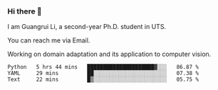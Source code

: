 ### Hi there 👋

<!--
**Solacex/Solacex** is a ✨ _special_ ✨ repository because its `README.md` (this file) appears on your GitHub profile.

Here are some ideas to get you started:

- 🔭 I’m currently working on ...
- 🌱 I’m currently learning ...
- 👯 I’m looking to collaborate on ...
- 🤔 I’m looking for help with ...
- 💬 Ask me about ...
- 📫 How to reach me: ...
- 😄 Pronouns: ...
- ⚡ Fun fact: ...
-->
I am Guangrui Li, a second-year Ph.D. student in UTS.

You can reach me via Email.

Working on domain adaptation and its application to computer vision. 
<!--START_SECTION:waka-->
```text
Python   5 hrs 44 mins   █████████████████████▓░░░   86.87 % 
YAML     29 mins         ██░░░░░░░░░░░░░░░░░░░░░░░   07.38 % 
Text     22 mins         █▒░░░░░░░░░░░░░░░░░░░░░░░   05.75 % 
```
<!--END_SECTION:waka-->

